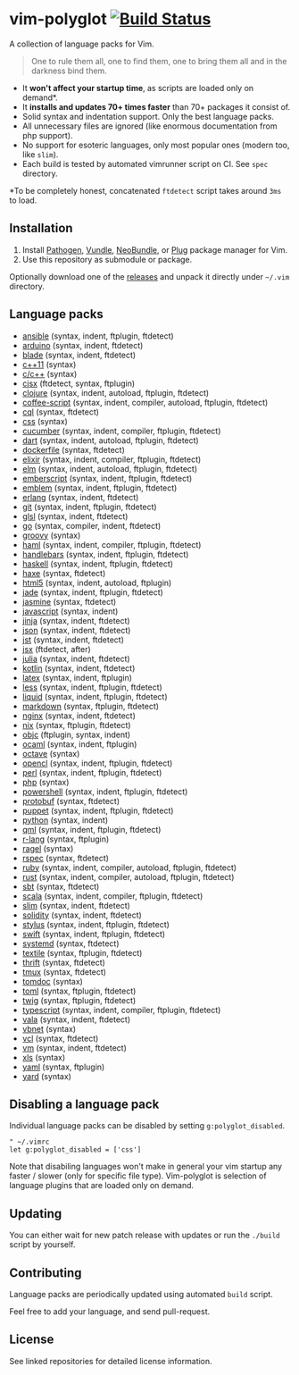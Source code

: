 # vim-polyglot [![Build Status][travis-img-url]][travis-url]

[travis-img-url]: https://travis-ci.org/sheerun/vim-polyglot.png
[travis-url]: https://travis-ci.org/sheerun/vim-polyglot

A collection of language packs for Vim.

> One to rule them all, one to find them, one to bring them all and in the darkness bind them.

- It **won't affect your startup time**, as scripts are loaded only on demand\*.
- It **installs and updates 70+ times faster** than 70+ packages it consist of.
- Solid syntax and indentation support. Only the best language packs.
- All unnecessary files are ignored (like enormous documentation from php support).
- No support for esoteric languages, only most popular ones (modern too, like `slim`).
- Each build is tested by automated vimrunner script on CI. See `spec` directory.

\*To be completely honest, concatenated `ftdetect` script takes around `3ms` to load.

## Installation

1. Install [Pathogen](https://github.com/tpope/vim-pathogen), [Vundle](https://github.com/VundleVim/Vundle.vim), [NeoBundle](https://github.com/Shougo/neobundle.vim), or [Plug](https://github.com/junegunn/vim-plug) package manager for Vim.
2. Use this repository as submodule or package.

Optionally download one of the [releases](https://github.com/sheerun/vim-polyglot/releases) and unpack it directly under `~/.vim` directory.

## Language packs

- [ansible](https://github.com/pearofducks/ansible-vim) (syntax, indent, ftplugin, ftdetect)
- [arduino](https://github.com/sudar/vim-arduino-syntax) (syntax, indent, ftdetect)
- [blade](https://github.com/jwalton512/vim-blade) (syntax, indent, ftdetect)
- [c++11](https://github.com/octol/vim-cpp-enhanced-highlight) (syntax)
- [c/c++](https://github.com/vim-jp/vim-cpp) (syntax)
- [cjsx](https://github.com/mtscout6/vim-cjsx) (ftdetect, syntax, ftplugin)
- [clojure](https://github.com/guns/vim-clojure-static) (syntax, indent, autoload, ftplugin, ftdetect)
- [coffee-script](https://github.com/kchmck/vim-coffee-script) (syntax, indent, compiler, autoload, ftplugin, ftdetect)
- [cql](https://github.com/elubow/cql-vim) (syntax, ftdetect)
- [css](https://github.com/JulesWang/css.vim) (syntax)
- [cucumber](https://github.com/tpope/vim-cucumber) (syntax, indent, compiler, ftplugin, ftdetect)
- [dart](https://github.com/dart-lang/dart-vim-plugin) (syntax, indent, autoload, ftplugin, ftdetect)
- [dockerfile](https://github.com/honza/dockerfile.vim) (syntax, ftdetect)
- [elixir](https://github.com/elixir-lang/vim-elixir) (syntax, indent, compiler, ftplugin, ftdetect)
- [elm](https://github.com/lambdatoast/elm.vim) (syntax, indent, autoload, ftplugin, ftdetect)
- [emberscript](https://github.com/heartsentwined/vim-ember-script) (syntax, indent, ftplugin, ftdetect)
- [emblem](https://github.com/heartsentwined/vim-emblem) (syntax, indent, ftplugin, ftdetect)
- [erlang](https://github.com/vim-erlang/vim-erlang-runtime) (syntax, indent, ftdetect)
- [git](https://github.com/tpope/vim-git) (syntax, indent, ftplugin, ftdetect)
- [glsl](https://github.com/tikhomirov/vim-glsl) (syntax, indent, ftdetect)
- [go](https://github.com/fatih/vim-go) (syntax, compiler, indent, ftdetect)
- [groovy](https://github.com/vim-scripts/groovy.vim) (syntax)
- [haml](https://github.com/tpope/vim-haml) (syntax, indent, compiler, ftplugin, ftdetect)
- [handlebars](https://github.com/mustache/vim-mustache-handlebars) (syntax, indent, ftplugin, ftdetect)
- [haskell](https://github.com/neovimhaskell/haskell-vim) (syntax, indent, ftplugin, ftdetect)
- [haxe](https://github.com/yaymukund/vim-haxe) (syntax, ftdetect)
- [html5](https://github.com/othree/html5.vim) (syntax, indent, autoload, ftplugin)
- [jade](https://github.com/digitaltoad/vim-jade) (syntax, indent, ftplugin, ftdetect)
- [jasmine](https://github.com/glanotte/vim-jasmine) (syntax, ftdetect)
- [javascript](https://github.com/sheerun/yajs.vim) (syntax, indent)
- [jinja](https://github.com/Glench/Vim-Jinja2-Syntax) (syntax, indent, ftdetect)
- [json](https://github.com/sheerun/vim-json) (syntax, indent, ftdetect)
- [jst](https://github.com/briancollins/vim-jst) (syntax, indent, ftdetect)
- [jsx](https://github.com/mxw/vim-jsx) (ftdetect, after)
- [julia](https://github.com/dcjones/julia-minimalist-vim) (syntax, indent, ftdetect)
- [kotlin](https://github.com/udalov/kotlin-vim) (syntax, indent, ftdetect)
- [latex](https://github.com/LaTeX-Box-Team/LaTeX-Box) (syntax, indent, ftplugin)
- [less](https://github.com/groenewege/vim-less) (syntax, indent, ftplugin, ftdetect)
- [liquid](https://github.com/tpope/vim-liquid) (syntax, indent, ftplugin, ftdetect)
- [markdown](https://github.com/tpope/vim-markdown) (syntax, ftplugin, ftdetect)
- [nginx](https://github.com/nginx/nginx) (syntax, indent, ftdetect)
- [nix](https://github.com/spwhitt/vim-nix) (syntax, ftplugin, ftdetect)
- [objc](https://github.com/b4winckler/vim-objc) (ftplugin, syntax, indent)
- [ocaml](https://github.com/jrk/vim-ocaml) (syntax, indent, ftplugin)
- [octave](https://github.com/vim-scripts/octave.vim--) (syntax)
- [opencl](https://github.com/petRUShka/vim-opencl) (syntax, indent, ftplugin, ftdetect)
- [perl](https://github.com/vim-perl/vim-perl) (syntax, indent, ftplugin, ftdetect)
- [php](https://github.com/StanAngeloff/php.vim) (syntax)
- [powershell](https://github.com/Persistent13/vim-ps1) (syntax, indent, ftplugin, ftdetect)
- [protobuf](https://github.com/uarun/vim-protobuf) (syntax, ftdetect)
- [puppet](https://github.com/rodjek/vim-puppet) (syntax, indent, ftplugin, ftdetect)
- [python](https://github.com/mitsuhiko/vim-python-combined) (syntax, indent)
- [qml](https://github.com/peterhoeg/vim-qml) (syntax, indent, ftplugin, ftdetect)
- [r-lang](https://github.com/vim-scripts/R.vim) (syntax, ftplugin)
- [ragel](https://github.com/jneen/ragel.vim) (syntax)
- [rspec](https://github.com/sheerun/rspec.vim) (syntax, ftdetect)
- [ruby](https://github.com/vim-ruby/vim-ruby) (syntax, indent, compiler, autoload, ftplugin, ftdetect)
- [rust](https://github.com/rust-lang/rust.vim) (syntax, indent, compiler, autoload, ftplugin, ftdetect)
- [sbt](https://github.com/derekwyatt/vim-sbt) (syntax, ftdetect)
- [scala](https://github.com/derekwyatt/vim-scala) (syntax, indent, compiler, ftplugin, ftdetect)
- [slim](https://github.com/slim-template/vim-slim) (syntax, indent, ftdetect)
- [solidity](https://github.com/ethereum/vim-solidity) (syntax, indent, ftdetect)
- [stylus](https://github.com/wavded/vim-stylus) (syntax, indent, ftplugin, ftdetect)
- [swift](https://github.com/keith/swift.vim) (syntax, indent, ftplugin, ftdetect)
- [systemd](https://github.com/kurayama/systemd-vim-syntax) (syntax, ftdetect)
- [textile](https://github.com/timcharper/textile.vim) (syntax, ftplugin, ftdetect)
- [thrift](https://github.com/solarnz/thrift.vim) (syntax, ftdetect)
- [tmux](https://github.com/tejr/vim-tmux) (syntax, ftdetect)
- [tomdoc](https://github.com/wellbredgrapefruit/tomdoc.vim) (syntax)
- [toml](https://github.com/cespare/vim-toml) (syntax, ftplugin, ftdetect)
- [twig](https://github.com/beyondwords/vim-twig) (syntax, ftplugin, ftdetect)
- [typescript](https://github.com/leafgarland/typescript-vim) (syntax, indent, compiler, ftplugin, ftdetect)
- [vala](https://github.com/tkztmk/vim-vala) (syntax, indent, ftdetect)
- [vbnet](https://github.com/vim-scripts/vbnet.vim) (syntax)
- [vcl](https://github.com/smerrill/vcl-vim-plugin) (syntax, ftdetect)
- [vm](https://github.com/lepture/vim-velocity) (syntax, indent, ftdetect)
- [xls](https://github.com/vim-scripts/XSLT-syntax) (syntax)
- [yaml](https://github.com/stephpy/vim-yaml) (syntax, ftplugin)
- [yard](https://github.com/sheerun/vim-yardoc) (syntax)

## Disabling a language pack

Individual language packs can be disabled by setting `g:polyglot_disabled`.

```viml
" ~/.vimrc
let g:polyglot_disabled = ['css']
```

Note that disabiling languages won't make in general your vim startup any faster / slower (only for specific file type). Vim-polyglot is selection of language plugins that are loaded only on demand.

## Updating

You can either wait for new patch release with updates or run the `./build` script by yourself.

## Contributing

Language packs are periodically updated using automated `build` script.

Feel free to add your language, and send pull-request.

## License

See linked repositories for detailed license information.
